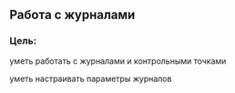 ## Работа с журналами

### Цель:

уметь работать с журналами и контрольными точками

уметь настраивать параметры журналов
